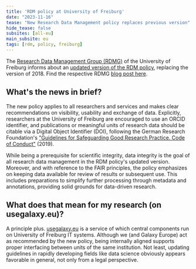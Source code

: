 ```yaml
---
title: 'RDM policy at University of Freiburg'
date: "2023-11-16"
tease: "New Research Data Management policy replaces previous version"
hide_tease: false
subsites: [all-eu]
main_subsite: eu
tags: [rdm, policy, freiburg]
---
```


The [Research Data Management Group (RDMG)](https://rdmg.uni-freiburg.de/en/pages/contact/) of the University of Freiburg informs about an [updated version of the RDM policy](https://freidok.uni-freiburg.de/data/241206), replacing the version of 2018. Find the respective RDMG [blog post here](https://rdmg.uni-freiburg.de/en/posts/fdm-policy/).

## What's the news in brief?

The new policy applies to all researchers and services and makes clear recommendations on visibility, usability and exchange of data. Explicitly, researchers at the University of Freiburg are encouraged to use an ORCID identifier, and publications or meaningful units of research data should be citable via a Digital Object Identifier (DOI), following the German Research Foundation's ["Guidelines for Safeguarding Good Research Practice. Code of Conduct"](https://zenodo.org/records/6472827) (2019).

While being a prerequisite for scientific integrity, data integrity is the goal of all research data management in the RDM policy's updated version. Moreover, and with reference to the FAIR principles, the policy emphasizes on keeping data available for review of results or subsequent use. This includes preparations to simplify further processing through metadata and annotations, providing solid grounds for data-driven research.

## What does that mean for my research (on usegalaxy.eu)?

A principle plus. [usegalaxy.eu](https://usegalaxy.eu) is a service of which central components run on University of Freiburg IT systems. Although we (and Galaxy Europe) act as recommended by the new policy, being internally aligned supports proper interfacing between units of the same institution. Not least, updating guidelines in rapidly developing fields like data science obviously appears favorable in general, not only from a legal perspective.
